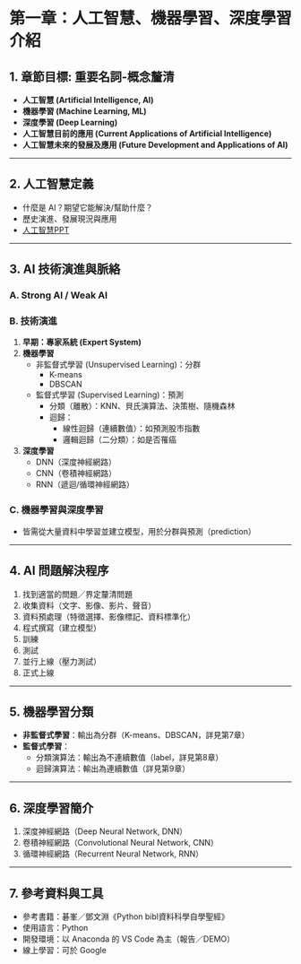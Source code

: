 # 第一章：人工智慧、機器學習、深度學習介紹

## 1. 章節目標: 重要名詞-概念釐清

- **人工智慧 (Artificial Intelligence, AI)**
- **機器學習 (Machine Learning, ML)**
- **深度學習 (Deep Learning)**
- **人工智慧目前的應用 (Current Applications of Artificial Intelligence)**
- **人工智慧未來的發展及應用 (Future Development and Applications of AI)**

---

## 2. 人工智慧定義

- 什麼是 AI？期望它能解決/幫助什麼？
- 歷史演進、發展現況與應用
- [人工智慧PPT](AI-PPT\1.人工智慧概論.ppt)

---

## 3. AI 技術演進與脈絡

### A. Strong AI / Weak AI

### B. 技術演進

1. **早期：專家系統 (Expert System)**
2. **機器學習**
   - 非監督式學習 (Unsupervised Learning)：分群
     - K-means
     - DBSCAN
   - 監督式學習 (Supervised Learning)：預測
     - 分類（離散）：KNN、貝氏演算法、決策樹、隨機森林
     - 迴歸：
       - 線性迴歸（連續數值）：如預測股市指數
       - 邏輯迴歸（二分類）：如是否罹癌
3. **深度學習**
   - DNN（深度神經網路）
   - CNN（卷積神經網路）
   - RNN（遞迴/循環神經網路）

### C. 機器學習與深度學習

- 皆需從大量資料中學習並建立模型，用於分群與預測（prediction）

---

## 4. AI 問題解決程序

1. 找到適當的問題／界定釐清問題
2. 收集資料（文字、影像、影片、聲音）
3. 資料預處理（特徵選擇、影像標記、資料標準化）
4. 程式撰寫（建立模型）
5. 訓練
6. 測試
7. 並行上線（壓力測試）
8. 正式上線

---

## 5. 機器學習分類

- **非監督式學習**：輸出為分群（K-means、DBSCAN，詳見第7章）
- **監督式學習**：
  - 分類演算法：輸出為不連續數值（label，詳見第8章）
  - 迴歸演算法：輸出為連續數值（詳見第9章）

---

## 6. 深度學習簡介

1. 深度神經網路（Deep Neural Network, DNN）
2. 卷積神經網路（Convolutional Neural Network, CNN）
3. 循環神經網路（Recurrent Neural Network, RNN）

---

## 7. 參考資料與工具

- 參考書籍：碁峯／鄧文淵《Python bibl資料科學自學聖經》
- 使用語言：Python
- 開發環境：以 Anaconda 的 VS Code 為主（報告／DEMO）
- 線上學習：可於 Google
